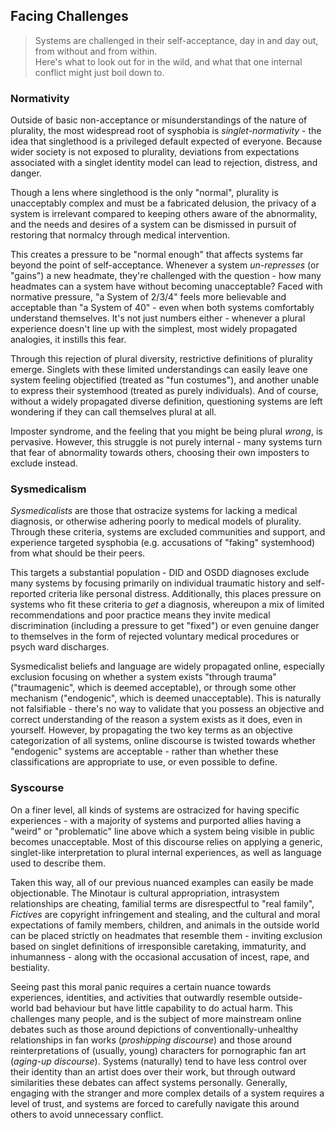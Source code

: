 ## Facing Challenges

> Systems are challenged in their self-acceptance, day in and day out, from without and from within.<br/>
> Here's what to look out for in the wild, and what that one internal conflict might just boil down to.

### Normativity

Outside of basic non-acceptance or misunderstandings of the nature of plurality, the most widespread root of sysphobia is _singlet-normativity_ - the idea that singlethood is a privileged default expected of everyone.
Because wider society is not exposed to plurality, deviations from expectations associated with a singlet identity model can lead to rejection, distress, and danger.

Though a lens where singlethood is the only "normal", plurality is unacceptably complex and must be a fabricated delusion, the privacy of a system is irrelevant compared to keeping others aware of the abnormality, and the needs and desires of a system can be dismissed in pursuit of restoring that normalcy through medical intervention.

This creates a pressure to be "normal enough" that affects systems far beyond the point of self-acceptance.
Whenever a system _un-represses_ (or "gains") a new headmate, they're challenged with the question - how many headmates can a system have without becoming unacceptable?
Faced with normative pressure, "a System of 2/3/4" feels more believable and acceptable than "a System of 40" - even when both systems comfortably understand themselves.
It's not just numbers either - whenever a plural experience doesn't line up with the simplest, most widely propagated analogies, it instills this fear.

Through this rejection of plural diversity, restrictive definitions of plurality emerge.
Singlets with these limited understandings can easily leave one system feeling objectified (treated as "fun costumes"), and another unable to express their systemhood (treated as purely individuals).
And of course, without a widely propagated diverse definition, questioning systems are left wondering if they can call themselves plural at all.

Imposter syndrome, and the feeling that you might be being plural _wrong_, is pervasive.
However, this struggle is not purely internal - many systems turn that fear of abnormality towards others, choosing their own imposters to exclude instead.

### Sysmedicalism

_Sysmedicalists_ are those that ostracize systems for lacking a medical diagnosis, or otherwise adhering poorly to medical models of plurality.
Through these criteria, systems are excluded communities and support, and experience targeted sysphobia (e.g. accusations of "faking" systemhood) from what should be their peers.

This targets a substantial population - DID and OSDD diagnoses exclude many systems by focusing primarily on individual traumatic history and self-reported criteria like personal distress.
Additionally, this places pressure on systems who fit these criteria to _get_ a diagnosis, whereupon a mix of limited recommendations and poor practice means they invite medical discrimination (including a pressure to get "fixed") or even genuine danger to themselves in the form of rejected voluntary medical procedures or psych ward discharges.

Sysmedicalist beliefs and language are widely propagated online, especially exclusion focusing on whether a system exists "through trauma" ("traumagenic", which is deemed acceptable), or through some other mechanism ("endogenic", which is deemed unacceptable).
This is naturally not falsifiable - there's no way to validate that you possess an objective and correct understanding of the reason a system exists as it does, even in yourself.
However, by propagating the two key terms as an objective categorization of all systems, online discourse is twisted towards whether "endogenic" systems are acceptable - rather than whether these classifications are appropriate to use, or even possible to define.

### Syscourse

On a finer level, all kinds of systems are ostracized for having specific experiences - with a majority of systems and purported allies having a "weird" or "problematic" line above which a system being visible in public becomes unacceptable.
Most of this discourse relies on applying a generic, singlet-like interpretation to plural internal experiences, as well as language used to describe them.

Taken this way, all of our previous nuanced examples can easily be made objectionable.
The Minotaur is cultural appropriation, intrasystem relationships are cheating, familial terms are disrespectful to "real family", _Fictives_ are copyright infringement and stealing, and the cultural and moral expectations of family members, children, and animals in the outside world can be placed strictly on headmates that resemble them - inviting exclusion based on singlet definitions of irresponsible caretaking, immaturity, and inhumanness - along with the occasional accusation of incest, rape, and bestiality.

Seeing past this moral panic requires a certain nuance towards experiences, identities, and activities that outwardly resemble outside-world bad behaviour but have little capability to do actual harm.
This challenges many people, and is the subject of more mainstream online debates such as those around depictions of conventionally-unhealthy relationships in fan works (*proshipping discourse*) and those around reinterpretations of (usually, young) characters for pornographic fan art (*aging-up discourse*). 
Systems (naturally) tend to have less control over their identity than an artist does over their work, but through outward similarities these debates can affect systems personally.
Generally, engaging with the stranger and more complex details of a system requires a level of trust, and systems are forced to carefully navigate this around others to avoid unnecessary conflict. 
